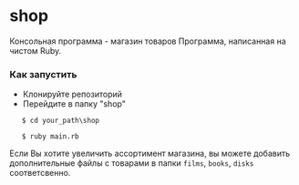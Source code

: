 # shop
Консольная программа - магазин товаров
Программа, написанная на чистом Ruby. 
### Как запустить
* Клонируйте репозиторий
* Перейдите в папку "shop"
```
   $ cd your_path\shop
```
```
   $ ruby main.rb
```
Если Вы хотите увеличить ассортимент магазина, вы можете добавить дополнительные файлы с товарами в папки `films`, `books`, `disks` соответсвенно.   
